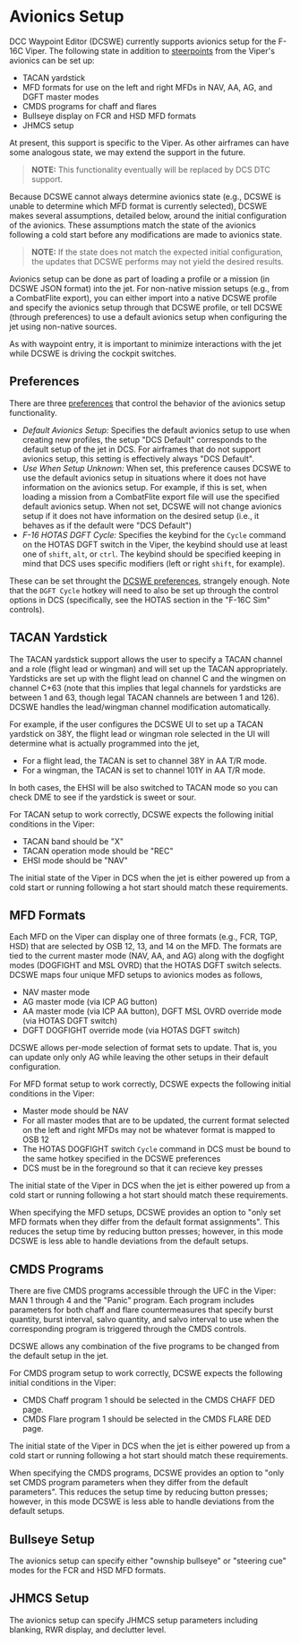 # Avionics Setup

DCC Waypoint Editor (DCSWE) currently supports avionics setup for the F-16C Viper. The
following state in addition to
[steerpoints](https://github.com/51st-Vfw/DCSWaypointEditor/blob/master/documentation/Waypoint_Setup.md)
from the Viper's avionics can be set up:

- TACAN yardstick
- MFD formats for use on the left and right MFDs in NAV, AA, AG, and DGFT master modes
- CMDS programs for chaff and flares
- Bullseye display on FCR and HSD MFD formats
- JHMCS setup

At present, this support is specific to the Viper. As other airframes can have some
analogous state, we may extend the support in the future.

> **NOTE:** This functionality eventually will be replaced by DCS DTC support.

Because DCSWE cannot always determine avionics state (e.g., DCSWE is unable to determine
which MFD format is currently selected), DCSWE makes several assumptions, detailed below,
around the initial configuration of the avionics. These assumptions match the state of
the avionics following a cold start before any modifications are made to avionics state.

> **NOTE:** If the state does not match the expected initial configuration, the updates
> that DCSWE performs may not yield the desired results.

Avionics setup can be done as part of loading a profile or a mission (in DCSWE JSON
format) into the jet. For non-native mission setups (e.g., from a CombatFlite export),
you can either import into a native DCSWE profile and specify the avionics setup through
that DCSWE profile, or tell DCSWE (through preferences) to use a default avionics setup
when configuring the jet using non-native sources.

As with waypoint entry, it is important to minimize interactions with the jet while
DCSWE is driving the cockpit switches.

## Preferences

There are three
[preferences](https://github.com/51st-Vfw/DCSWaypointEditor/blob/master/documentation/Preferences.md)
that control the behavior of the avionics setup functionality.

- *Default Avionics Setup:* Specifies the default avionics setup to use when creating new
  profiles, the setup "DCS Default" corresponds to the default setup of the jet in DCS.
  For airframes that do not support avionics setup, this setting is effectively always
  "DCS Default".
- *Use When Setup Unknown:* When set, this preference causes DCSWE to use the default
  avionics setup in situations where it does not have information on the avionics setup.
  For example, if this is set, when loading a mission from a CombatFlite export file
  will use the specified default avionics setup. When not set, DCSWE will not change
  avionics setup if it does not have information on the desired setup (i.e., it behaves
  as if the default were "DCS Default")
- *F-16 HOTAS DGFT Cycle:* Specifies the keybind for the `Cycle` command on the
  HOTAS DGFT switch in the Viper, the keybind should use at least one of `shift`, `alt`,
  or `ctrl`. The keybind should be specified keeping in mind that DCS uses specific
  modifiers (left or right `shift`, for example).

These can be set throught the
[DCSWE preferences](https://github.com/51st-Vfw/DCSWaypointEditor/blob/master/documentation/Preferences.md),
strangely enough. Note that the
`DGFT Cycle` hotkey will need to also be set up through the control options in DCS
(specifically, see the HOTAS section in the "F-16C Sim" controls).

## TACAN Yardstick

The TACAN yardstick support allows the user to specify a TACAN channel and a role
(flight lead or wingman) and will set up the TACAN appropriately. Yardsticks are set
up with the flight lead on channel C and the wingmen on channel C+63 (note that this
implies that legal channels for yardsticks are between 1 and 63, though legal TACAN
channels are between 1 and 126). DCSWE handles the lead/wingman channel modification
automatically.

For example, if the user configures the DCSWE UI to set up a TACAN yardstick on 38Y,
the flight lead or wingman role selected in the UI will determine what is actually
programmed into the jet,

- For a flight lead, the TACAN is set to channel 38Y in AA T/R mode.
- For a wingman, the TACAN is set to channel 101Y in AA T/R mode.

In both cases, the EHSI will be also switched to TACAN mode so you can check DME to
see if the yardstick is sweet or sour.

For TACAN setup to work correctly, DCSWE expects the following initial conditions in
the Viper:

- TACAN band should be "X"
- TACAN operation mode should be "REC"
- EHSI mode should be "NAV"

The initial state of the Viper in DCS when the jet is either powered up from a cold
start or running following a hot start should match these requirements.

## MFD Formats

Each MFD on the Viper can display one of three formats (e.g., FCR, TGP, HSD) that are
selected by OSB 12, 13, and 14 on the MFD. The formats are tied to the current master
mode (NAV, AA, and AG) along with the dogfight modes (DOGFIGHT and MSL OVRD) that the
HOTAS DGFT switch selects. DCSWE maps four unique MFD setups to avionics modes as
follows,

- NAV master mode
- AG master mode (via ICP AG button)
- AA master mode (via ICP AA button), DGFT MSL OVRD override mode (via HOTAS DGFT switch)
- DGFT DOGFIGHT override mode (via HOTAS DGFT switch)

DCSWE allows per-mode selection of format sets to update. That is, you can update only
only AG while leaving the other setups in their default configuration.

For MFD format setup to work correctly, DCSWE expects the following initial conditions
in the Viper:

- Master mode should be NAV
- For all master modes that are to be updated, the current format selected on the left
  and right MFDs may not be whatever format is mapped to OSB 12
- The HOTAS DOGFIGHT switch `Cycle` command in DCS must be bound to the same hotkey
  specified in the DCSWE preferences
- DCS must be in the foreground so that it can recieve key presses

The initial state of the Viper in DCS when the jet is either powered up from a cold
start or running following a hot start should match these requirements.

When specifying the MFD setups, DCSWE provides an option to "only set MFD formats when
they differ from the default format assignments". This reduces the setup time by
reducing button presses; however, in this mode DCSWE is less able to handle deviations
from the default setups.

## CMDS Programs

There are five CMDS programs accessible through the UFC in the Viper: MAN 1 through 4
and the "Panic" program. Each program includes parameters for both chaff and flare
countermeasures that specify burst quantity, burst interval, salvo quantity, and salvo
interval to use when the corresponding program is triggered through the CMDS controls.

DCSWE allows any combination of the five programs to be changed from the default setup
in the jet.

For CMDS program setup to work correctly, DCSWE expects the following initial
conditions in the Viper:

- CMDS Chaff program 1 should be selected in the CMDS CHAFF DED page.
- CMDS Flare program 1 should be selected in the CMDS FLARE DED page.

The initial state of the Viper in DCS when the jet is either powered up from a cold
start or running following a hot start should match these requirements.

When specifying the CMDS programs, DCSWE provides an option to "only set CMDS program
parameters when they differ from the default parameters". This reduces the setup time by
reducing button presses; however, in this mode DCSWE is less able to handle deviations
from the default setups.

## Bullseye Setup

The avionics setup can specify either "ownship bullseye" or "steering cue" modes for the
FCR and HSD MFD formats.

## JHMCS Setup

The avionics setup can specify JHMCS setup parameters including blanking, RWR display,
and declutter level.
